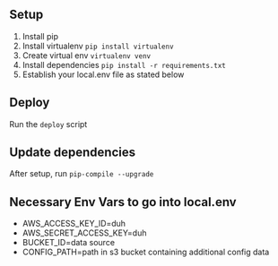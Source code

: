 ## Setup

1. Install pip
2. Install virtualenv `pip install virtualenv`
3. Create virtual env `virtualenv venv`
4. Install dependencies `pip install -r requirements.txt`
5. Establish your local.env file as stated below

## Deploy

Run the `deploy` script

## Update dependencies

After setup, run `pip-compile --upgrade`

## Necessary Env Vars to go into local.env

- AWS_ACCESS_KEY_ID=duh
- AWS_SECRET_ACCESS_KEY=duh
- BUCKET_ID=data source
- CONFIG_PATH=path in s3 bucket containing additional config data
